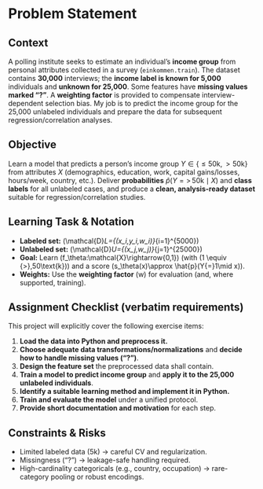 # Problem Statement

## Context
A polling institute seeks to estimate an individual’s **income group** from personal attributes collected in a survey (`einkommen.train`). The dataset contains **30,000** interviews; the **income label is known for 5,000** individuals and **unknown for 25,000**. Some features have **missing values marked “?”**. A **weighting factor** is provided to compensate interview-dependent selection bias. My job is to predict the income group for the 25,000 unlabeled individuals and prepare the data for subsequent regression/correlation analyses.

## Objective
Learn a model that predicts a person’s income group  $Y \in \{ \leq 50\text{k}, > 50\text{k} \}$  from attributes $X$ (demographics, education, work, capital gains/losses, hours/week, country, etc.). Deliver **probabilities** $\hat{p}(Y{=} {>}\,50\text{k}\mid X)$ and **class labels** for all unlabeled cases, and produce a **clean, analysis-ready dataset** suitable for regression/correlation studies.

## Learning Task & Notation
- **Labeled set:** \(\mathcal{D}_L=\{(x_i,y_i,w_i)\}_{i=1}^{5000}\)  
- **Unlabeled set:** \(\mathcal{D}_U=\{(x_j,w_j)\}_{j=1}^{25000}\)  
- **Goal:** Learn \(f_\theta:\mathcal{X}\rightarrow\{0,1\}\) (with \(1 \equiv {>}\,50\text{k}\)) and a score \(s_\theta(x)\approx \hat{p}(Y{=}1\mid x)\).  
- **Weights:** Use the **weighting factor** \(w\) for evaluation (and, where supported, training).

## Assignment Checklist (verbatim requirements)
This project will explicitly cover the following exercise items:
1. **Load the data into Python and preprocess it.**  
2. **Choose adequate data transformations/normalizations** and **decide how to handle missing values (“?”)**.  
3. **Design the feature set** the preprocessed data shall contain.  
4. **Train a model to predict income group** and **apply it to the 25,000 unlabeled individuals**.  
5. **Identify a suitable learning method and implement it in Python.**  
6. **Train and evaluate the model** under a unified protocol.  
7. **Provide short documentation and motivation** for each step.

## Constraints & Risks
- Limited labeled data (5k) → careful CV and regularization.  
- Missingness (“?”) → leakage-safe handling required.  
- High-cardinality categoricals (e.g., country, occupation) → rare-category pooling or robust encodings.



